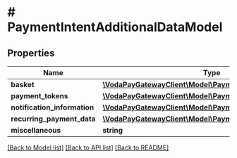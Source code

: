 # # PaymentIntentAdditionalDataModel

## Properties

Name | Type | Description | Notes
------------ | ------------- | ------------- | -------------
**basket** | [**\VodaPayGatewayClient\Model\PaymentIntentBasketModel**](PaymentIntentBasketModel.md) |  | [optional]
**payment_tokens** | [**\VodaPayGatewayClient\Model\PaymentTokenDataModel[]**](PaymentTokenDataModel.md) |  | [optional]
**notification_information** | [**\VodaPayGatewayClient\Model\PaymentNotificationDataModel**](PaymentNotificationDataModel.md) |  | [optional]
**recurring_payment_data** | [**\VodaPayGatewayClient\Model\PaymentRecurringDataModel**](PaymentRecurringDataModel.md) |  | [optional]
**miscellaneous** | **string** |  | [optional]

[[Back to Model list]](../../README.md#models) [[Back to API list]](../../README.md#endpoints) [[Back to README]](../../README.md)
